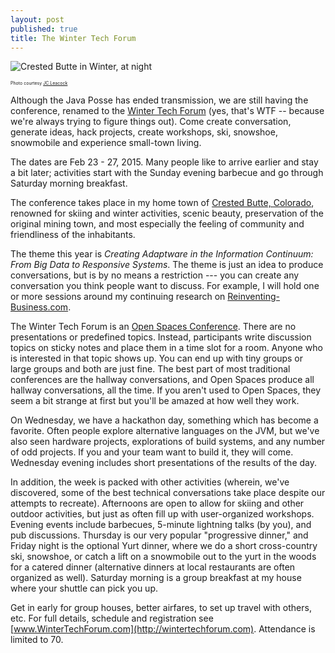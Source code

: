 ```yaml
---
layout: post
published: true
title: The Winter Tech Forum
---
```

![Crested Butte in Winter, at night](http://i.imgur.com/wKw1lP6.jpg "Crested Butte in Winter, at night (JC Leacock photo)")
<caption><span style="font-size:50%">Photo courtesy <a href="http://www.jcleacock.com">JC Leacock</a></span></caption>


Although the Java Posse has ended transmission, we are still having the
conference, renamed to the [Winter Tech Forum](http://wintertechforum.com) (yes, that's WTF -- because we're
always trying to figure things out). Come create conversation, generate ideas,
hack projects, create workshops, ski, snowshoe, snowmobile and experience small-town living.

The dates are Feb 23 - 27, 2015. Many people like to arrive earlier and stay a bit later; activities start with the Sunday evening barbecue and go through Saturday morning breakfast.

The conference takes place in my home town of [Crested Butte, Colorado](http://en.wikipedia.org/wiki/Crested_Butte,_Colorado), renowned for skiing and winter activities, scenic beauty, preservation of the original mining town, and most especially the feeling of community and friendliness of the inhabitants.

The theme this year is *Creating Adaptware in the Information Continuum: From
Big Data to Responsive Systems*. The theme is just an idea to produce
conversations, but is by no means a restriction --- you can create any
conversation you think people want to discuss. For example, I will hold one or
more sessions around my continuing research on [Reinventing-Business.com](http://www.reinventing-business.com/).

The Winter Tech Forum is an [Open Spaces Conference](https://www.youtube.com/watch?v=aD3S0wlbek0). There are no
presentations or predefined topics. Instead, participants write discussion
topics on sticky notes and place them in a time slot for a room. Anyone who is
interested in that topic shows up. You can end up with tiny groups or large
groups and both are just fine. The best part of most traditional conferences
are the hallway conversations, and Open Spaces produce all hallway
conversations, all the time. If you aren't used to Open Spaces, they seem a
bit strange at first but you'll be amazed at how well they work.

On Wednesday, we have a hackathon day, something which has become a favorite.
Often people explore alternative languages on the JVM, but we've also seen
hardware projects, explorations of build systems, and any number of odd
projects. If you and your team want to build it, they will come. Wednesday
evening includes short presentations of the results of the day.

In addition, the week is packed with other activities (wherein, we've
discovered, some of the best technical conversations take place despite our
attempts to recreate). Afternoons are open to allow for skiing and other outdoor activities, but just as often fill up with user-organized workshops. Evening events include barbecues, 5-minute lightning talks (by you), and pub discussions. Thursday is our very popular "progressive dinner," and Friday night is the optional Yurt dinner, where we do a short cross-country ski, snowshoe, or catch a lift on a snowmobile out to the yurt in the woods for a catered dinner (alternative dinners at local restaurants are often organized as well). Saturday morning is a group breakfast at my house where your shuttle can pick you up.

Get in early for group houses, better airfares, to set up travel with others,
etc. For full details, schedule and registration see [www.WinterTechForum.com](http://wintertechforum.com).
Attendance is limited to 70.
